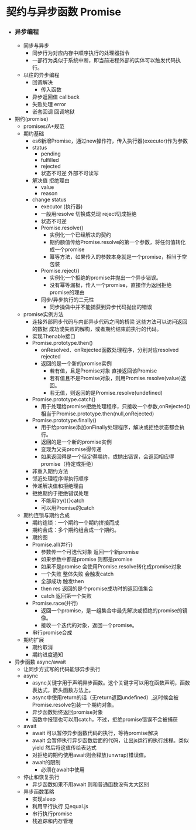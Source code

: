 # 契约与异步函数 Promise
+ ### 异步编程
    + 同步与异步
        + 同步行为对应内存中顺序执行的处理器指令
        + 一部行为类似于系统中断，即当前进程外部的实体可以触发代码执行。
    + 以往的异步编程
        + 回调解决
            + 传入函数
        + 异步返回值
            callback
        + 失败处理
            error
        + 嵌套回调
            回调地狱
+ 期约(promise)
    + promises/A+规范
    + 期约基础
        + es6新增Promise，通过new操作符，传入执行器(executor)作为参数
        + status
            + pending
            + fulfilled
            + rejected
            + 状态不可逆 外部不可读写
        + 解决值 拒绝理由
            + value
            + reason
        + change status
            + executor (执行器)
            + 一般用resolve 切换成兑现 reject切成拒绝
            + 状态不可逆
            + Promise.resolve()
                + 实例化一个已经解决的契约
                + 期约额值传给Promise.resolve的第一个参数，将任何值转化成一个promise
                + 幂等方法，如果传入的参数本身就是一个promise，相当于空包装
            + Promise.reject()
                + 实例化一个拒绝的promise并抛出一个异步错误。
                + 没有幂等漏极，传入一个promise，直接作为返回拒绝promise的理由
            + 同步/异步执行的二元性
                + 同步操做中并不能捕获到异步代码抛出的错误
    + promise实例方法
        + 连接外部同步代码与内部异步代码之间的桥梁 这些方法可以访问返回的数据 成功或失败的解构，或者期约结束前执行的代码。
        + 实现Thenable接口
        + Promise.prototype.then()
            + onResolved、onRejected函数处理程序，分别对应resolved rejected
            + 返回的是一个新的promise实例
                + 若有值，且是Promise对象 直接返回该Promise
                + 若有值且不是Promise对象，则用Promise.resolve(value)返回。
                + 若无值，则返回的是Promise.resolve(undefined)
        + Promise.prototype.catch()
            + 用于处理给promise拒绝处理程序，只接收一个参数,onRejected() 相当于Promise.prototype.then(null,onRejected)
        + Promise.prototype.finally()
            + 用于给promise添加onFinally处理程序，解决或拒绝状态都会执行。
            + 返回的是一个新的promise实例
            + 变现为父亲promise得传递
            + 如果返回得是一个待定得期约，或抛出错误，会返回相应得promise（待定或拒绝）
        + 非重入期约方法
        + 邻近处理程序得执行顺序
        + 传递解决值和拒绝理由
        + 拒绝期约于拒绝错误处理
            + 不能用try(){}catch
            + 可以用Promise的catch
    + 期约连锁与期约合成
        + 期约连锁：一个期约一个期约拼接而成
        + 期约合成：多个期约组合成一个期约。
        + 期约图
        + Promise.all(并行)
            + 参数传一个可迭代对象 返回一个新promise
            + 如果参数中都是promise 则都是promise
            + 如果不是promise 会使用Promise.resolve转化成promise对象
            + 一个失败 整体失败 会触发catch
            + 全部成功 触发then
            + then res 返回的是个promise成功时的返回值集合
            + catch 返回第一个失败
        + Promise.race(并行)
            + 返回一个promise，是一组集合中最先解决或拒绝的promise的镜像。
            + 接收一个迭代的对象，返回一个promise。
        + 串行promise合成
    + 期约扩展
        + 期约取消
        + 期约进度通知
+ 异步函数 async/await
    + 让同步方式写的代码能够异步执行
    + async
        + async关键字用于声明异步函数。这个关键字可以用在函数声明，函数表达式，箭头函数方法上。
        + async中使用return的话（无return返回undefined）,这时候会被Promise.resolve包装一个期约对象。
        + 异步函数始终返回promise对象
        + 函数中报错也可以用catch，不过，拒绝promise错误不会被捕获
    + await
        + await 可以暂停异步函数代码的执行，等待promise解决
        + await 会暂停执行异步函数后面的代码，让出js运行的执行线程。类似yield 然后将这值传给表达式
        + 对拒绝的期约使用await则会释放(unwrap)错误值。
        + await的限制
            + 必须在await中使用
    + 停止和恢复执行
        + 异步函数如果不用await 则和普通函数没有太大区别
    + 异步函数策略
        + 实现sleep
        + 利用平行执行 见equal.js
        + 串行执行promise
        + 栈追踪和内存管理
